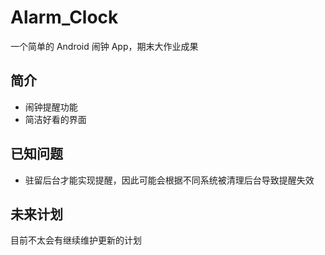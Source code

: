 # Alarm_Clock
一个简单的 Android 闹钟 App，期末大作业成果

## 简介
- 闹钟提醒功能
- 简洁好看的界面

## 已知问题
- 驻留后台才能实现提醒，因此可能会根据不同系统被清理后台导致提醒失效

## 未来计划
目前不太会有继续维护更新的计划

